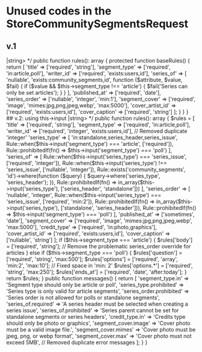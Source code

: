 # Unused codes in the StoreCommunitySegmentsRequest

## v.1
<?php

namespace App\Http\Requests;

use Illuminate\Foundation\Http\FormRequest;

class StoreCommunitySegmentRequest extends FormRequest
{
    /**
     * Determine if the user is authorized to make this request.
     */
    public function authorize(): bool
    {
        return true;
    }

    /**
     * Get the validation rules that apply to the request.
     *
     * @return array<string, \Illuminate\Contracts\Validation\ValidationRule|array<mixed>|string>
     */
    public function rules(): array
    {
        protected function baseRules()
        {
            return [
                'title' => ['required', 'string'],
                'segment_type' => ['required', 'in:article,poll'],
                'writer_id' => ['required', 'exists:users,id'],
                'series_of' => [
                'nullable',
                'exists:community_segments,id',
                function ($attribute, $value, $fail) {
                    if ($value && $this->segment_type !== 'article') {
                        $fail('Series can only be set articles');
                            }
                        }
                    ],
                'published_at' => ['required', 'date'],
                'series_order' => ['nullable', 'integer', 'min:1'],
                'segment_cover' => ['required', 'image', 'mimes:jpg,png,jpeg,webp', 'max:5000'],
                'cover_artist_id' => ['required', 'exists:users,id'],
                'cover_caption' => ['required', 'string']
            ];
        }
    }

    
}

## v.2: using this->input
<?php

namespace App\Http\Requests;

use Illuminate\Foundation\Http\FormRequest;
use Illuminate\Validation\Rule;

class StoreCommunitySegmentRequest extends FormRequest
{
    /**
     * Determine if the user is authorized to make this request.
     */
    public function authorize(): bool
    {
        return true;
    }

    /**
     * Get the validation rules that apply to the request.
     *
     * @return array<string, \Illuminate\Contracts\Validation\ValidationRule|array<mixed>|string>
     */
    public function rules(): array
    {
        $rules = [
            'title' => ['required', 'string'],
            'segment_type' => ['required', 'in:article,poll'],
            'writer_id' => ['required', 'integer', 'exists:users,id'], // Removed duplicate 'integer'
            'series_type' => [
                'in:standalone,series_header,series_issue',
                Rule::when($this->input('segment_type') === 'article', ['required']),
                Rule::prohibitedIf(fn() => $this->input('segment_type') === 'poll')
            ],
            'series_of' => [
                Rule::when($this->input('series_type') === 'series_issue', ['required', 'integer']),
                Rule::when($this->input('series_type') !== 'series_issue', ['nullable', 'integer']),
                Rule::exists('community_segments', 'id')->where(function ($query) {
                    $query->where('series_type', 'series_header');
                }),
                Rule::prohibitedIf(fn() => in_array($this->input('series_type'), ['series_header', 'standalone']))
            ],
            'series_order' => [
                'nullable',
                'integer',
                Rule::when($this->input('series_type') === 'series_issue', ['required', 'min:2']),
                Rule::prohibitedIf(fn() => in_array($this->input('series_type'), ['standalone', 'series_header'])),
                Rule::prohibitedIf(fn() => $this->input('segment_type') === 'poll')
            ],
            'published_at' => ['sometimes', 'date'],
            'segment_cover' => ['required', 'image', 'mimes:jpg,png,jpeg,webp', 'max:5000'],
            'credit_type' => ['required', 'in:photo,graphics'],
            'cover_artist_id' => ['required', 'exists:users,id'],
            'cover_caption' => ['nullable', 'string']
        ];

        if ($this->segment_type === 'article') {
            $rules['body'] = ['required', 'string'];
            // Remove the problematic series_order override for articles
        } else if ($this->segment_type === 'poll') {
            $rules['question'] = ['required', 'string', 'max:500'];
            $rules['options'] = ['required', 'array', 'min:2', 'max:10']; // Fixed space in 'min: 2'
            $rules['options.*'] = ['required', 'string', 'max:250'];
            $rules['ends_at'] = ['required', 'date', 'after:today'];
        }

        return $rules;
    }

    public function messages()
    {
        return [
            'segment_type.in' => 'Segment type should only be article or poll',
            'series_type.prohibited' => 'Series type is only valid for article segments',
            'series_order.prohibited' => 'Series order is not allowed for polls or standalone segments',
            'series_of.required' => 'A series header must be selected when creating a series issue',
            'series_of.prohibited' => 'Series parent cannot be set for standalone segments or series headers',
            'credit_type.in' => 'Credits type should only be photo or graphics',
            'segment_cover.image' => 'Cover photo must be a valid image file.',
            'segment_cover.mimes' => 'Cover photo must be jpeg, png, or webp format',
            'segment_cover.max' => 'Cover photo must not exceed 5MB',
            // Removed duplicate error messages
        ];
    }
}